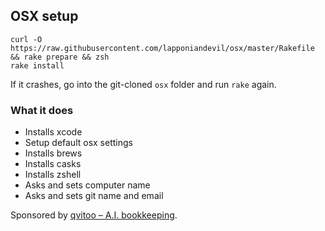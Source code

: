 ## OSX setup

`curl -O https://raw.githubusercontent.com/lapponiandevil/osx/master/Rakefile && rake prepare && zsh`  
`rake install`

If it crashes, go into the git-cloned `osx` folder and run `rake` again.

### What it does

 - Installs xcode
 - Setup default osx settings
 - Installs brews
 - Installs casks
 - Installs zshell
 - Asks and sets computer name
 - Asks and sets git name and email

Sponsored by
[qvitoo – A.I. bookkeeping](https://qvitoo.com/?utm_source=github&utm_campaign=repos).
